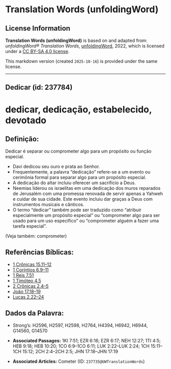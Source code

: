 # Translation Words (unfoldingWord)

## License Information

**Translation Words (unfoldingWord)** is based on and adapted from: _unfoldingWord® Translation Words_, [unfoldingWord](https://unfoldingword.org/utw), 2022, which is licensed under a [CC BY-SA 4.0 license](https://creativecommons.org/licenses/by-sa/4.0/legalcode.en).

This markdown version (created `2025-10-16`) is provided under the same license.



--------------------------------

## Dedicar (id: 237784)

dedicar, dedicação, estabelecido, devotado
==========================================

Definição:
----------

Dedicar é separar ou comprometer algo para um propósito ou função especial.

* Davi dedicou seu ouro e prata ao Senhor.
* Frequentemente, a palavra “dedicação” refere\-se a um evento ou cerimônia formal para separar algo para um propósito especial.
* A dedicação do altar incluiu oferecer um sacrifício a Deus.
* Neemias liderou os israelitas em uma dedicação dos muros reparados de Jerusalém com uma promessa renovada de servir apenas a Yahweh e cuidar de sua cidade. Este evento incluiu dar graças a Deus com instrumentos musicais e cânticos.
* O termo “dedicar” também pode ser traduzido como “atribuir especialmente um propósito especial” ou “comprometer algo para ser usado para um uso específico” ou “comprometer alguém a fazer uma tarefa especial”.

(Veja também: comprometer)

Referências Bíblicas:
---------------------

* [1 Crônicas 15\.11–12](https://ref.ly/1Chr15:11-1Chr15:12)
* [1 Coríntios 6\.9–11](https://ref.ly/1Cor6:9-1Cor6:11)
* [1 Reis 7\.51](https://ref.ly/1Kgs7:51)
* [1 Timóteo 4\.5](https://ref.ly/1Tim4:5)
* [2 Crônicas 2\.4–5](https://ref.ly/2Chr2:4-2Chr2:5)
* [João 17\.18–19](https://ref.ly/John17:18-John17:19)
* [Lucas 2\.22–24](https://ref.ly/Luke2:22-Luke2:24)

Dados da Palavra:
-----------------

* Strong’s: H2596, H2597, H2598, H2764, H4394, H6942, H6944, G14560, G14570

* **Associated Passages:** 1KI 7:51; EZR 6:16; EZR 6:17; NEH 12:27; 1TI 4:5; HEB 9:18; HEB 10:20; 1CO 6:9–1CO 6:11; LUK 2:22–LUK 2:24; 1CH 15:11–1CH 15:12; 2CH 2:4–2CH 2:5; JHN 17:18–JHN 17:19
* **Associated Articles:** Cometer (ID: `237735@UWTranslationWords`)

